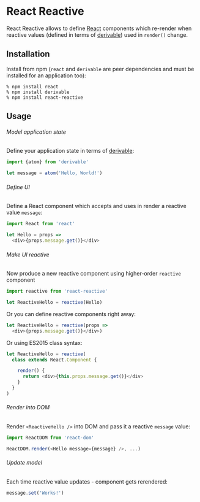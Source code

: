 # React Reactive

React Reactive allows to define [React][] components which re-render when reactive
values (defined in terms of [derivable][]) used in `render()` change.

## Installation

Install from npm (`react` and `derivable` are peer dependencies and must be
installed for an application too):

```
% npm install react
% npm install derivable
% npm install react-reactive
```

## Usage

###### Model application state

Define your application state in terms of [derivable][]:

```js
import {atom} from 'derivable'

let message = atom('Hello, World!')
```

###### Define UI

Define a React component which accepts and uses in render a reactive value
`message`:

```js
import React from 'react'

let Hello = props =>
  <div>{props.message.get()}</div>
```

###### Make UI reactive

Now produce a new reactive component using higher-order `reactive` component

```js
import reactive from 'react-reactive'

let ReactiveHello = reactive(Hello)
```

Or you can define reactive components right away:

```js
let ReactiveHello = reactive(props =>
  <div>{props.message.get()}</div>)
```

Or using ES2015 class syntax:

```js
let ReactiveHello = reactive(
  class extends React.Component {

    render() {
      return <div>{this.props.message.get()}</div>
    }
  }
)
```

###### Render into DOM

Render `<ReactiveHello />` into DOM and pass it a reactive `message` value:

```js
import ReactDOM from 'react-dom'

ReactDOM.render(<Hello message={message} />, ...)
```

###### Update model

Each time reactive value updates - component gets rerendered:

```js
message.set('Works!')
```

[React]: https://reactjs.org
[derivable]: https://github.com/ds300/derivablejs
